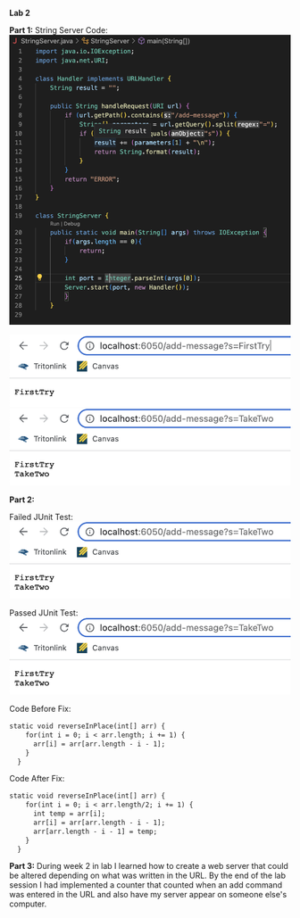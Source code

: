 **Lab 2**

**Part 1:**
String Server Code:
  ![Image](stringservercode.png)
  

  ![Image](sstest1.png)
  ![Image](sstest2.png)
  
**Part 2:**
  
  Failed JUnit Test:
  ![Image](sstest2.png)
  
  Passed JUnit Test:
  ![Image](sstest2.png)
  
  Code Before Fix:
  ```
  static void reverseInPlace(int[] arr) {
      for(int i = 0; i < arr.length; i += 1) {
        arr[i] = arr[arr.length - i - 1];
      }
    }
  ```
  
  Code After Fix:
  ```
  static void reverseInPlace(int[] arr) {
      for(int i = 0; i < arr.length/2; i += 1) {
        int temp = arr[i];
        arr[i] = arr[arr.length - i - 1];
        arr[arr.length - i - 1] = temp;
      }
    }
   ```
  
**Part 3:**
  During week 2 in lab I learned how to create a web server that could be altered depending on what was written in the URL. By the end of the lab session I   had implemented a counter that counted when an add command was entered in the URL and also have my server appear on someone else's computer.
